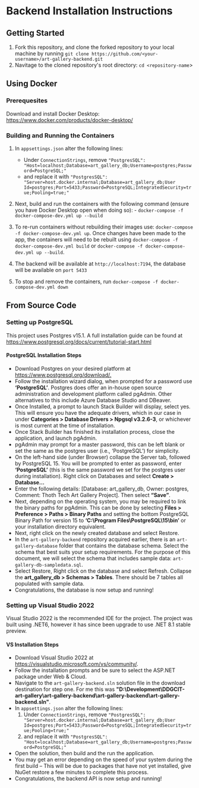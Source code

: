 # Backend Installation Instructions

## Getting Started

1. Fork this repository, and clone the forked repository to your local machine by running
   `git clone https://github.com/<your-username>/art-gallery-backend.git`
2. Navitage to the cloned repository's root directory: `cd <repository-name`>

## Using Docker

### Prerequesites

Download and install Docker Desktop: <https://www.docker.com/products/docker-desktop/>

### Building and Running the Containers

1. In `appsettings.json` alter the following lines:

   - Under `ConnectionStrings`, remove
     `"PostgresSQL": "Host=localhost;Database=art_gallery_db;Username=postgres;Password=PostgreSQL;"`
   - and replace it with
     `"PostgresSQL": "Server=host.docker.internal;Database=art_gallery_db;User Id=postgres;Port=5433;Password=PostgreSQL;IntegratedSecurity=true;Pooling=true;"`

2. Next, build and run the containers with the following command (ensure you have Docker Desktop
   open when doing so): - `docker-compose -f docker-compose-dev.yml up --build`

3. To re-run containers without rebuilding their images use:
   `docker-compose -f docker-compose-dev.yml up`. Once changes have been made to the app, the
   containers will need to be rebuilt using `docker-compose -f docker-compose-dev.yml build` or
   `docker-compose -f docker-compose-dev.yml up --build`.

4. The backend will be available at `http://localhost:7194`, the database will be available on
   `port 5433`

5. To stop and remove the containers, run `docker-compose -f docker-compose-dev.yml down`

## From Source Code

### Setting up PostgreSQL

This project uses Postgres v15.1. A full installation guide can be found at
<https://www.postgresql.org/docs/current/tutorial-start.html>

#### PostgreSQL Installation Steps

- Download Postgres on your desired platform at <https://www.postgresql.org/download/.>
- Follow the installation wizard dialog, when prompted for a password use **‘PostgreSQL’**. Postgres
  does offer an in-house open source administration and development platform called pgAdmin. Other
  alternatives to this include Azure Database Studio and DBeaver.
- Once Installed, a prompt to launch Stack Builder will display, select yes. This will ensure you
  have the adequate drivers, which in our case in under **Categories > Database Drivers > Npgsql
  v3.2.6-3**, or whichever is most current at the time of installation.
- Once Stack Builder has finished its installation process, close the application, and launch
  pgAdmin.
- pgAdmin may prompt for a master password, this can be left blank or set the same as the postgres
  user (i.e., ‘PostgreSQL’) for simplicity.
- On the left-hand side (under Browser) collapse the Server tab, followed by PostgreSQL 15. You will
  be prompted to enter as password, enter **‘PostgreSQL’** (this is the same password we set for the
  postgres user during installation). Right click on Databases and select **Create > Database…**
- Enter the following details: [Database: art_gallery_db, Owner: postgres, Comment: Thoth Tech Art
  Gallery Project]. Then select **“Save”**.
- Next, depending on the operating system, you may be required to link the binary paths for pgAdmin.
  This can be done by selecting **Files > Preference > Paths > Binary Paths** and setting the bottom
  PostgreSQL Binary Path for version 15 to **‘C:\Program Files\PostgreSQL\15\bin’** or your
  installation directory equivalent.
- Next, right click on the newly created database and select Restore.
- In the `art-gallery-backend` repository acquired earlier, there is an `art-gallery-database`
  folder that contains the database schema. Select the schema that best suits your setup
  requirements. For the purpose of this document, we will select the schema that includes sample
  data: `art-gallery-db-sampledata.sql`.
- Select Restore, Right click on the database and select Refresh. Collapse the **art_gallery_db >
  Schemas > Tables**. There should be 7 tables all populated with sample data.
- Congratulations, the database is now setup and running!

### Setting up Visual Studio 2022

Visual Studio 2022 is the recommended IDE for the project. The project was built using .NET6,
however it has since been upgrade to use .NET 8.1 stable preview. 

#### VS Installation Steps

- Download Visual Studio 2022 at <https://visualstudio.microsoft.com/vs/community/>.
- Follow the installation prompts and be sure to select the ASP.NET package under Web & Cloud.
- Navigate to the `art-gallery-backend.sln` solution file in the download destination for step one.
  For me this was
  **"D:\Development\DDGCIT-art-gallery\art-gallery-backend\art-gallery-backend\art-gallery-backend.sln"**.
- In `appsettings.json` alter the following lines:
  1. Under `ConnectionStrings`, remove
     `"PostgresSQL": "Server=host.docker.internal;Database=art_gallery_db;User Id=postgres;Port=5433;Password=PostgreSQL;IntegratedSecurity=true;Pooling=true;"`
  2. and replace it with
     `"PostgresSQL": "Host=localhost;Database=art_gallery_db;Username=postgres;Password=PostgreSQL;"`
- Open the solution, then build and the run the application.
- You may get an error depending on the speed of your system during the first build – This will be
  due to packages that have not yet installed, give NuGet restore a few minutes to complete this
  process.
- Congratulations, the backend API is now setup and running!
